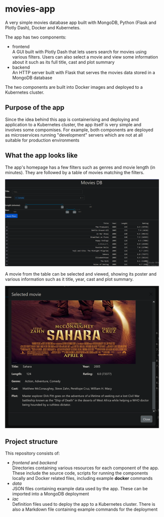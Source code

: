 # movies-app

A very simple movies database app built with MongoDB, Python (Flask and Plotly Dash), Docker and Kubernetes.  

The app has two components:  

* frontend  
  A GUI built with Plotly Dash that lets users search for movies using various filters. Users can also select a movie and view some information about it such as its full title, cast and plot summary  
* backend  
  An HTTP server built with Flask that serves the movies data stored in a MongoDB database

The two components are built into Docker images and deployed to a Kubernetes cluster.  

## Purpose of the app

Since the idea behind this app is containerising and deploying and application to a Kubernetes cluster, the app itself is very simple and involves some compomises. For example, both components are deployed as microservices running "development" servers which are not at all suitable for production environments  

## What the app looks like

The app's homepage has a few filters such as genres and movie length (in minutes). They are followed by a table of movies matching the filters.  

![home](pics/home.PNG)  

A movie from the table can be selected and viewed, showing its poster and various information such as it title, year, cast and plot summary.  

![movie-view](pics/movie-view.PNG)    

## Project structure

This repository consists of:

* *frontend* and *backend*  
  Directories containing various resources for each component of the app. These include the source code, scripts for running the components locally and Docker related files, including example **docker** commands
* *data*  
  JSON files containing example data used by the app. These can be imported into a MongoDB deployment
* *iac*  
  Definition files used to deploy the app to a Kubernetes cluster. There is also a Markdown file containing example commands for the deployment

